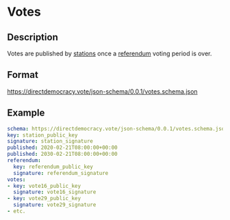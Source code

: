 # Votes

## Description

Votes are published by [stations](station.md) once a [referendum](referendum.md) voting period is over.

## Format

https://directdemocracy.vote/json-schema/0.0.1/votes.schema.json

## Example

```yaml
schema: https://directdemocracy.vote/json-schema/0.0.1/votes.schema.json
key: station_public_key
signature: station_signature
published: 2020-02-21T08:00:00+00:00
published: 2030-02-21T08:00:00+00:00
referendum:
  key: referendum_public_key
  signature: referendum_signature
votes:
- key: vote16_public_key
  signature: vote16_signature
- key: vote29_public_key
  signature: vote29_signature
- etc.
```
